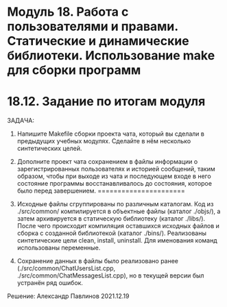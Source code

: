 Модуль 18. Работа с пользователями и правами. Статические и динамические библиотеки. Использование make для сборки программ 
=====================================================================
18.12. Задание по итогам модуля
======================

ЗАДАЧА: 
1. Напишите Makefile сборки проекта чата, который вы сделали в предыдущих учебных модулях. Сделайте в нём несколько синтетических целей.
2. Дополните проект чата сохранением в файлы информации о зарегистрированных пользователях и историей сообщений, таким образом, чтобы при выходе из чата и последующем входе в него состояние программы восстанавливалось до состояния, которое было перед завершением.
======================

1. Исходные файлы сгруппированы по различным каталогам. Код из ./src/common/ компилируется в объектные файлы (каталог ./objs/), а затем архивируется в статическую библиотеку (каталог ./libs/). После чего происходит компиляция оставшихся исходных файлов и сборка с созданной библиотекой (каталог ./bins/). Реализованы синтетические цели clean, install, uninstall. Для именования команд использованы переменные.
2. Сохранение данных в файлы было реализовано ранее (./src/common/ChatUsersList.cpp, ./src/common/ChatMessagesList.cpp), но в текущей версии был устранён ряд ошибок.

Решение: Александр Павлинов 2021.12.19

